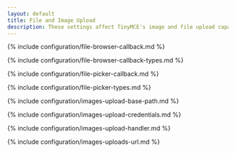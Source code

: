 ```yaml
---
layout: default
title: File and Image Upload
description: These settings affect TinyMCE's image and file upload capabilities.
---
```


{% include configuration/file-browser-callback.md %}

{% include configuration/file-browser-callback-types.md %}

{% include configuration/file-picker-callback.md %}

{% include configuration/file-picker-types.md %}

{% include configuration/images-upload-base-path.md %}

{% include configuration/images-upload-credentials.md %}

{% include configuration/images-upload-handler.md %}

{% include configuration/images-uploads-url.md %}
